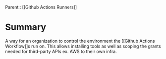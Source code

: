 Parent:: [[Github Actions Runners]]

# Summary
A way for an organization to control the environment the [[Github Actions Workflow]]s run on. This allows installing tools as well as scoping the grants needed for third-party APIs ex. AWS to their own infra.